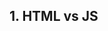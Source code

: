 ## 1. HTML vs JS
### <script>
html 코드 안에 javascript 코드가 시작된다는 것을 알려주는 태그
```html
<!-- javascript -->
<script>
    document.write('hello world');
</script>
```
```html
<!-- html -->
hello world
```
문자열 출력시 결과는 동일

### javascript는 동적으로 동작
ex) javascript는 1+1을 계산해서 2를 출력하고 javascript 코드가 아닌 html 코드는 1+1을 출력한다.
```html
<!-- javascript -->
<script>
    document.write(1+1);
</script>
```
```html
<!-- html -->
1+1
```

### Event
- javascript가 사용자와 상호작용 하는데 핵심적 역할, 웹브라우저 위에서 일어나는 사건
- 태그 속성값을 웹브라우저가 기억하고 있다가 이벤트 발생 시 웹브라우저가 javascript 코드를 해석하여 동작함
- ex) onclick, onchange, onkeydown(키보드 눌렀을 때)

### 콘솔(console)
- 웹 브라우저에서 F12를 누르면 나옴
- javascript 파일을 따로 만들지 않고 즉석으로 코드를 실행할 수 있음
- 현재 켜져 있는 해당 웹브라우저를 대상으로 javascript 코드가 실행됨
